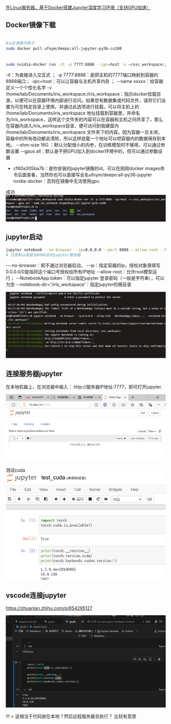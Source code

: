 [在Linux服务器，基于Docker搭建Jupyter深度学习环境（支持GPU加速）](https://zhuanlan.zhihu.com/p/442176668)



## Docker镜像下载
```bash

#以此镜像为例子
sudo docker pull ufoym/deepo:all-jupyter-py36-cu100 


sudo nvidia-docker run -it -p 7777:8888 --ipc=host -v ~/xsc_workspace:/xsc_workspace --gpus all --name xsc_notebook ufoym/deepo:all-jupyter-py36-cu100
```
-it：为直接进入交互式 ；
-p 7777:8888：是把主机的7777端口映射到容器的8888端口；
-ipc=host：可以让容器与主机共享内存 ；
--name xxxxx：给容器定义一个个性化名字
-v /home/lab/Documents/iris_workspace:/iris_workspace：指示docker挂载目录，以便可以在容器环境内部进行访问。如果您有数据集或代码文件，请将它们设置为可在特定目录上使用，并通过此选项进行挂载。可以将主机上的 /home/lab/Documents/iris_workspace 地址挂载到容器里，并命名为/iris_workspace，这样这个文件夹的内容可以在容器和主机之间共享了。那么在容器内进入/iris_workspace目录，便可访问到我硬盘内 /home/lab/Documents/iris_workspace 文件夹下的内容。因为容器一旦关闭，容器中的所有改动都会清除，所以这样挂载一个地址可以吧容器内的数据保存到本地。
--shm-size 16G ：默认分配很小的内参，在训练模型时不够用，可以通过参数设置
--gpus all：默认是不把GPU加入到docker环境中的，但可以通过参数设置
- cf60a305ba7b：是你安装的jupyter镜像的id，可以在刚刚docker images命令后面查看，当然你也可以直接写全名ufoym/deepo:all-py36-jupyter
nvidia-docker：否则在镜像中无法使用gpu

成功
![alt text](assets/dokcer配置jupter/image.png)
## jupyter启动

```bash
jupyter notebook --no-browser --ip=0.0.0.0 --port 8888 --allow-root --NotebookApp.token=... --notebook-dir='./xsc_workspace'
# 注意默认就是在8888启动jupyter服务器
```
---no-browser：即不通过浏览器启动，
--ip：指定容器的ip，授权对象源填写0.0.0.0/0是指将这个端口号授权给所有IP地址
--allow-root：允许root模型运行；
--NotebookApp.token：可以指定jupyter 登录密码（一般是字符串），可以为空
--notebook-dir='/iris_workspace'：指定jupyter的根目录

![alt text](assets/dokcer配置jupter/image-1.png)

## 连接服务器jupyter

在本地机器上，在浏览器中输入： http://服务器IP地址:7777，即可打开jupyter.

![alt text](assets/dokcer配置jupter/image-2.png)

测试cuda
![alt text](assets/dokcer配置jupter/image-3.png)



## vscode连接jupyter

https://zhuanlan.zhihu.com/p/654295127

![alt text](assets/dokcer配置jupter/image-4.png)


!!! > 这相当于代码放在本地？然后远程服务器去执行？
比较有意思

